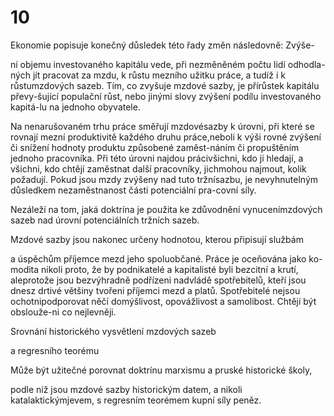 # 10

Ekonomie popisuje konečný důsledek této řady změn následovně: Zvýše-

ní objemu investovaného kapitálu vede, při nezměněném počtu lidí odhodla-ných jít pracovat za mzdu, k růstu mezního užitku práce, a tudíž i k růstumzdových sazeb. Tím, co zvyšuje mzdové sazby, je přírůstek kapitálu převy-šující populační růst, nebo jinými slovy zvýšení podílu investovaného kapitá-lu na jednoho obyvatele.

Na nenarušovaném trhu práce směřují mzdovésazby k úrovni, při které se rovnají mezní produktivitě každého druhu práce,neboli k výši rovné zvýšení či snížení hodnoty produktu způsobené zaměst-náním či propuštěním jednoho pracovníka. Při této úrovni najdou prácivšichni, kdo ji hledají, a všichni, kdo chtějí zaměstnat další pracovníky, jichmohou najmout, kolik požadují. Pokud jsou mzdy zvýšeny nad tuto tržnísazbu, je nevyhnutelným důsledkem nezaměstnanost části potenciální pra-covní síly.

Nezáleží na tom, jaká doktrína je použita ke zdůvodnění vynucenímzdových sazeb nad úrovní potenciálních tržních sazeb.

Mzdové sazby jsou nakonec určeny hodnotou, kterou připisují službám

a úspěchům příjemce mezd jeho spoluobčané. Práce je oceňována jako ko-modita nikoli proto, že by podnikatelé a kapitalisté byli bezcitní a krutí, aleprotože jsou bezvýhradně podřízeni nadvládě spotřebitelů, kteří jsou dnesz drtivé většiny tvořeni příjemci mezd a platů. Spotřebitelé nejsou ochotnipodporovat něčí domýšlivost, opovážlivost a samolibost. Chtějí být obslouže-ni co nejlevněji.

Srovnání historického vysvětlení mzdových sazeb

a regresního teorému

Může být užitečné porovnat doktrínu marxismu a pruské historické školy,

podle níž jsou mzdové sazby historickým datem, a nikoli katalaktickýmjevem, s regresním teorémem kupní síly peněz.
